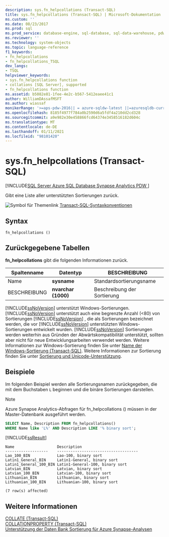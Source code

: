 ```yaml
---
description: sys.fn_helpcollations (Transact-SQL)
title: sys.fn_helpcollations (Transact-SQL) | Microsoft-Dokumentation
ms.custom: ''
ms.date: 08/23/2017
ms.prod: sql
ms.prod_service: database-engine, sql-database, sql-data-warehouse, pdw
ms.reviewer: ''
ms.technology: system-objects
ms.topic: language-reference
f1_keywords:
- fn_helpcollations
- fn_helpcollations_TSQL
dev_langs:
- TSQL
helpviewer_keywords:
- sys.fn_helpcollations function
- collations [SQL Server], supported
- fn_helpcollations function
ms.assetid: b5082e81-1fee-4e2c-b567-5412eaee41c1
author: WilliamDAssafMSFT
ms.author: wiassaf
monikerRange: '>=aps-pdw-2016|| = azure-sqldw-latest ||=azuresqldb-current||>=sql-server-2016||>=sql-server-linux-2017||=azuresqldb-mi-current'
ms.openlocfilehash: 8185f4977f784a0b2590d6a5fdf4a210dd2cd328
ms.sourcegitcommit: a9e982e30e458866fcd64374e3458516182d604c
ms.translationtype: MT
ms.contentlocale: de-DE
ms.lasthandoff: 01/11/2021
ms.locfileid: "98101420"
---
```

# <a name="sysfn_helpcollations-transact-sql"></a>sys.fn_helpcollations (Transact-SQL)

[!INCLUDE[SQL Server Azure SQL Database Synapse Analytics PDW ](../../includes/applies-to-version/sql-asdb-asdbmi-asa-pdw.md)]

  Gibt eine Liste aller unterstützten Sortierungen zurück.  
  
 ![Symbol für Themenlink](../../database-engine/configure-windows/media/topic-link.gif "Symbol für Themenlink") [Transact-SQL-Syntaxkonventionen](../../t-sql/language-elements/transact-sql-syntax-conventions-transact-sql.md)  
  
## <a name="syntax"></a>Syntax  
  
```
fn_helpcollations ()  
```  
  
## <a name="tables-returned"></a>Zurückgegebene Tabellen

 **fn_helpcollations** gibt die folgenden Informationen zurück.  
  
|Spaltenname|Datentyp|BESCHREIBUNG|  
|-----------------|---------------|-----------------|  
|Name|**sysname**|Standardsortierungsname|  
|BESCHREIBUNG|**nvarchar (1000)**|Beschreibung der Sortierung|  
  
 [!INCLUDE[ssNoVersion](../../includes/ssnoversion-md.md)] unterstützt Windows-Sortierungen. [!INCLUDE[ssNoVersion](../../includes/ssnoversion-md.md)] unterstützt auch eine begrenzte Anzahl (<80) von Sortierungen [!INCLUDE[ssNoVersion](../../includes/ssnoversion-md.md)] , die als Sortierungen bezeichnet werden, die vor [!INCLUDE[ssNoVersion](../../includes/ssnoversion-md.md)] unterstützten Windows-Sortierungen entwickelt wurden. [!INCLUDE[ssNoVersion](../../includes/ssnoversion-md.md)] Sortierungen werden weiterhin aus Gründen der Abwärtskompatibilität unterstützt, sollten aber nicht für neue Entwicklungsarbeiten verwendet werden. Weitere Informationen zur Windows-Sortierung finden Sie unter [Name der Windows-Sortierung &#40;Transact-SQL&#41;](../../t-sql/statements/windows-collation-name-transact-sql.md). Weitere Informationen zur Sortierung finden Sie unter [Sortierung und Unicode-Unterstützung](../../relational-databases/collations/collation-and-unicode-support.md).  
  
## <a name="examples"></a>Beispiele

 Im folgenden Beispiel werden alle Sortierungsnamen zurückgegeben, die mit dem Buchstaben `L` beginnen und die binäre Sortierungen darstellen.

> [!Note]
> Azure Synapse Analytics-Abfragen für fn_helpcollations () müssen in der Master-Datenbank ausgeführt werden.  
  
```sql  
SELECT Name, Description FROM fn_helpcollations()  
WHERE Name like 'L%' AND Description LIKE '% binary sort';  
```  
  
 [!INCLUDE[ssResult](../../includes/ssresult-md.md)]  
  
 ```
 Name                   Description  
 -------------------    ------------------------------------  
 Lao_100_BIN            Lao-100, binary sort  
 Latin1_General_BIN     Latin1-General, binary sort  
 Latin1_General_100_BIN Latin1-General-100, binary sort  
 Latvian_BIN            Latvian, binary sort  
 Latvian_100_BIN        Latvian-100, binary sort  
 Lithuanian_BIN         Lithuanian, binary sort  
 Lithuanian_100_BIN     Lithuanian-100, binary sort  
  
 (7 row(s) affected)  
 ```
  
## <a name="see-also"></a>Weitere Informationen

[COLLATE &#40;Transact-SQL&#41;](~/t-sql/statements/collations.md)   
[COLLATIONPROPERTY &#40;Transact-SQL&#41;](../../t-sql/functions/collation-functions-collationproperty-transact-sql.md)  
[Unterstützung der Daten Bank Sortierung für Azure Synapse-Analysen](https://azure.microsoft.com/blog/database-collation-support-for-azure-sql-data-warehouse-2)  
